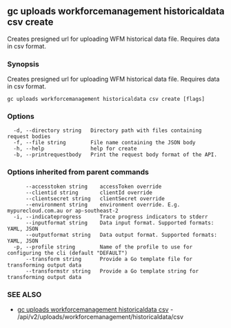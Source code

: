 ## gc uploads workforcemanagement historicaldata csv create

Creates presigned url for uploading WFM historical data file. Requires data in csv format.

### Synopsis

Creates presigned url for uploading WFM historical data file. Requires data in csv format.

```
gc uploads workforcemanagement historicaldata csv create [flags]
```

### Options

```
  -d, --directory string   Directory path with files containing request bodies
  -f, --file string        File name containing the JSON body
  -h, --help               help for create
  -b, --printrequestbody   Print the request body format of the API.
```

### Options inherited from parent commands

```
      --accesstoken string    accessToken override
      --clientid string       clientId override
      --clientsecret string   clientSecret override
      --environment string    environment override. E.g. mypurecloud.com.au or ap-southeast-2
  -i, --indicateprogress      Trace progress indicators to stderr
      --inputformat string    Data input format. Supported formats: YAML, JSON
      --outputformat string   Data output format. Supported formats: YAML, JSON
  -p, --profile string        Name of the profile to use for configuring the cli (default "DEFAULT")
      --transform string      Provide a Go template file for transforming output data
      --transformstr string   Provide a Go template string for transforming output data
```

### SEE ALSO

* [gc uploads workforcemanagement historicaldata csv](gc_uploads_workforcemanagement_historicaldata_csv.html)	 - /api/v2/uploads/workforcemanagement/historicaldata/csv


